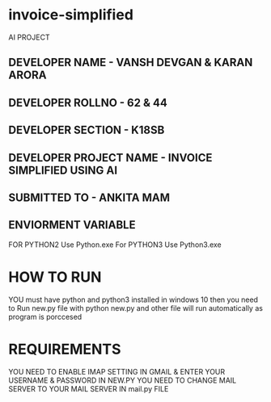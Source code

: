# invoice-simplified
AI PROJECT 
## DEVELOPER NAME - VANSH DEVGAN & KARAN ARORA
## DEVELOPER ROLLNO - 62 & 44
## DEVELOPER SECTION - K18SB
## DEVELOPER PROJECT NAME - INVOICE SIMPLIFIED USING AI 
## SUBMITTED TO - ANKITA MAM
## ENVIORMENT VARIABLE
FOR PYTHON2 Use Python.exe
For PYTHON3 Use Python3.exe 
# HOW TO RUN
YOU must have python and python3 installed in windows 10 then you need to Run new.py file with python new.py and other file will run automatically as program is porccesed 
# REQUIREMENTS
YOU NEED TO ENABLE IMAP SETTING IN GMAIL & ENTER YOUR USERNAME & PASSWORD IN NEW.PY 
YOU NEED TO CHANGE MAIL SERVER TO YOUR MAIL SERVER IN mail.py FILE
